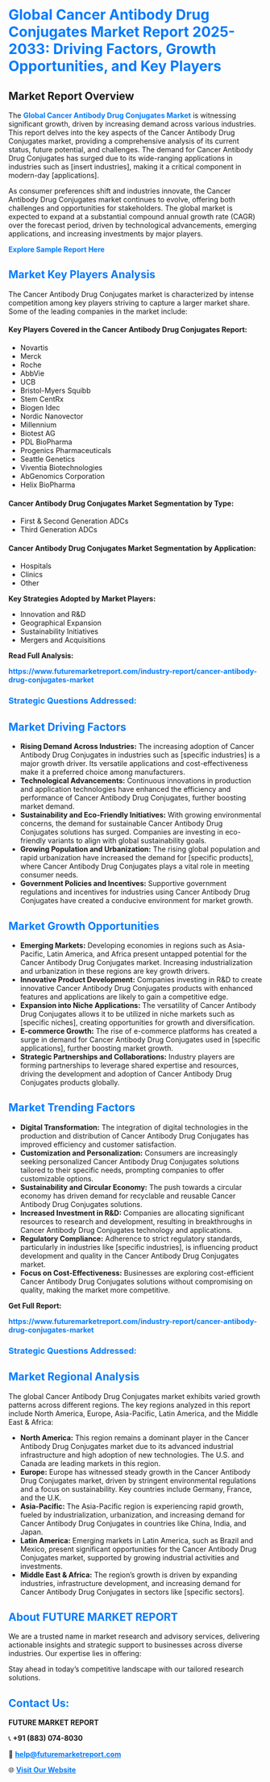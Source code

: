 <h1 style="color: #007BFF;">Global Cancer Antibody Drug Conjugates Market Report 2025-2033: Driving Factors, Growth Opportunities, and Key Players</h1>

<section id="overview">
<h2>Market Report Overview</h2>
<p>The <a href="https://www.futuremarketreport.com/industry-report/cancer-antibody-drug-conjugates-market" style="color: #007BFF; text-decoration: none;"><strong>Global Cancer Antibody Drug Conjugates Market</strong></a> is witnessing significant growth, driven by increasing demand across various industries. This report delves into the key aspects of the Cancer Antibody Drug Conjugates market, providing a comprehensive analysis of its current status, future potential, and challenges. The demand for Cancer Antibody Drug Conjugates has surged due to its wide-ranging applications in industries such as [insert industries], making it a critical component in modern-day [applications].</p>
<p>As consumer preferences shift and industries innovate, the Cancer Antibody Drug Conjugates market continues to evolve, offering both challenges and opportunities for stakeholders. The global market is expected to expand at a substantial compound annual growth rate (CAGR) over the forecast period, driven by technological advancements, emerging applications, and increasing investments by major players.</p>
</section>

<section id="overview">
<p><a href="https://www.futuremarketreport.com/request-sample/reportId=89431" style="color: #007BFF; text-decoration: none;"><strong>Explore Sample Report Here</strong></a></p>
</section>

<section id="key-players">
<h2 style="color: #007BFF;">Market Key Players Analysis</h2>
<p>The Cancer Antibody Drug Conjugates market is characterized by intense competition among key players striving to capture a larger market share. Some of the leading companies in the market include:</p>
<h4>Key Players Covered in the Cancer Antibody Drug Conjugates Report:</h4>
<ul><li>Novartis</li><li>Merck</li><li>Roche</li><li>AbbVie</li><li>UCB</li><li>Bristol-Myers Squibb</li><li>Stem CentRx</li><li>Biogen Idec</li><li>Nordic Nanovector</li><li>Millennium</li><li>Biotest AG</li><li>PDL BioPharma</li><li>Progenics Pharmaceuticals</li><li>Seattle Genetics</li><li>Viventia Biotechnologies</li><li>AbGenomics Corporation</li><li>Helix BioPharma</li></ul>
<h4>Cancer Antibody Drug Conjugates Market Segmentation by Type:</h4>
<ul><li>First &amp; Second Generation ADCs</li><li>Third Generation ADCs</li></ul>

<h4>Cancer Antibody Drug Conjugates Market Segmentation by Application:</h4>
<ul><li>Hospitals</li><li>Clinics</li><li>Other</li></ul>
<p><strong>Key Strategies Adopted by Market Players:</strong></p>
<ul>
<li>Innovation and R&D</li>
<li>Geographical Expansion</li>
<li>Sustainability Initiatives</li>
<li>Mergers and Acquisitions</li>
</ul>
</section>

<section>
<p><strong>Read Full Analysis: </strong></p><a href="https://www.futuremarketreport.com/industry-report/cancer-antibody-drug-conjugates-market" style="color: #007BFF; text-decoration: none;"><strong>https://www.futuremarketreport.com/industry-report/cancer-antibody-drug-conjugates-market</strong></a>
<h3 style="color: #007BFF;">Strategic Questions Addressed:</h3>
</section>

<section id="driving-factors">
<h2 style="color: #007BFF;">Market Driving Factors</h2>
<ul>
<li><strong>Rising Demand Across Industries:</strong> The increasing adoption of Cancer Antibody Drug Conjugates in industries such as [specific industries] is a major growth driver. Its versatile applications and cost-effectiveness make it a preferred choice among manufacturers.</li>
<li><strong>Technological Advancements:</strong> Continuous innovations in production and application technologies have enhanced the efficiency and performance of Cancer Antibody Drug Conjugates, further boosting market demand.</li>
<li><strong>Sustainability and Eco-Friendly Initiatives:</strong> With growing environmental concerns, the demand for sustainable Cancer Antibody Drug Conjugates solutions has surged. Companies are investing in eco-friendly variants to align with global sustainability goals.</li>
<li><strong>Growing Population and Urbanization:</strong> The rising global population and rapid urbanization have increased the demand for [specific products], where Cancer Antibody Drug Conjugates plays a vital role in meeting consumer needs.</li>
<li><strong>Government Policies and Incentives:</strong> Supportive government regulations and incentives for industries using Cancer Antibody Drug Conjugates have created a conducive environment for market growth.</li>
</ul>
</section>

<section id="growth-opportunities">
<h2 style="color: #007BFF;">Market Growth Opportunities</h2>
<ul>
<li><strong>Emerging Markets:</strong> Developing economies in regions such as Asia-Pacific, Latin America, and Africa present untapped potential for the Cancer Antibody Drug Conjugates market. Increasing industrialization and urbanization in these regions are key growth drivers.</li>
<li><strong>Innovative Product Development:</strong> Companies investing in R&D to create innovative Cancer Antibody Drug Conjugates products with enhanced features and applications are likely to gain a competitive edge.</li>
<li><strong>Expansion into Niche Applications:</strong> The versatility of Cancer Antibody Drug Conjugates allows it to be utilized in niche markets such as [specific niches], creating opportunities for growth and diversification.</li>
<li><strong>E-commerce Growth:</strong> The rise of e-commerce platforms has created a surge in demand for Cancer Antibody Drug Conjugates used in [specific applications], further boosting market growth.</li>
<li><strong>Strategic Partnerships and Collaborations:</strong> Industry players are forming partnerships to leverage shared expertise and resources, driving the development and adoption of Cancer Antibody Drug Conjugates products globally.</li>
</ul>
</section>

<section id="trending-factors">
<h2 style="color: #007BFF;">Market Trending Factors</h2>
<ul>
<li><strong>Digital Transformation:</strong> The integration of digital technologies in the production and distribution of Cancer Antibody Drug Conjugates has improved efficiency and customer satisfaction.</li>
<li><strong>Customization and Personalization:</strong> Consumers are increasingly seeking personalized Cancer Antibody Drug Conjugates solutions tailored to their specific needs, prompting companies to offer customizable options.</li>
<li><strong>Sustainability and Circular Economy:</strong> The push towards a circular economy has driven demand for recyclable and reusable Cancer Antibody Drug Conjugates solutions.</li>
<li><strong>Increased Investment in R&D:</strong> Companies are allocating significant resources to research and development, resulting in breakthroughs in Cancer Antibody Drug Conjugates technology and applications.</li>
<li><strong>Regulatory Compliance:</strong> Adherence to strict regulatory standards, particularly in industries like [specific industries], is influencing product development and quality in the Cancer Antibody Drug Conjugates market.</li>
<li><strong>Focus on Cost-Effectiveness:</strong> Businesses are exploring cost-efficient Cancer Antibody Drug Conjugates solutions without compromising on quality, making the market more competitive.</li>
</ul>
</section>

<section>
<p><strong>Get Full Report: </strong></p><a href="https://www.futuremarketreport.com/industry-report/cancer-antibody-drug-conjugates-market" style="color: #007BFF; text-decoration: none;"><strong>https://www.futuremarketreport.com/industry-report/cancer-antibody-drug-conjugates-market</strong></a>
<h3 style="color: #007BFF;">Strategic Questions Addressed:</h3>
</section>


<section id="regional-analysis">
<h2 style="color: #007BFF;">Market Regional Analysis</h2>
<p>The global Cancer Antibody Drug Conjugates market exhibits varied growth patterns across different regions. The key regions analyzed in this report include North America, Europe, Asia-Pacific, Latin America, and the Middle East & Africa:</p>
<ul>
<li><strong>North America:</strong> This region remains a dominant player in the Cancer Antibody Drug Conjugates market due to its advanced industrial infrastructure and high adoption of new technologies. The U.S. and Canada are leading markets in this region.</li>
<li><strong>Europe:</strong> Europe has witnessed steady growth in the Cancer Antibody Drug Conjugates market, driven by stringent environmental regulations and a focus on sustainability. Key countries include Germany, France, and the U.K.</li>
<li><strong>Asia-Pacific:</strong> The Asia-Pacific region is experiencing rapid growth, fueled by industrialization, urbanization, and increasing demand for Cancer Antibody Drug Conjugates in countries like China, India, and Japan.</li>
<li><strong>Latin America:</strong> Emerging markets in Latin America, such as Brazil and Mexico, present significant opportunities for the Cancer Antibody Drug Conjugates market, supported by growing industrial activities and investments.</li>
<li><strong>Middle East & Africa:</strong> The region’s growth is driven by expanding industries, infrastructure development, and increasing demand for Cancer Antibody Drug Conjugates in sectors like [specific sectors].</li>
</ul>
</section>

<footer>
<h2 style="color: #007BFF;">About FUTURE MARKET REPORT</h2>
<p>We are a trusted name in market research and advisory services, delivering actionable insights and strategic support to businesses across diverse industries. Our expertise lies in offering:</p>

<p>Stay ahead in today’s competitive landscape with our tailored research solutions.</p>

<h2 style="color: #007BFF;">Contact Us:</h2>
<p><strong>FUTURE MARKET REPORT</strong></p>
<p>📞 <strong>+91 (883) 074-8030</strong></p>
<p>📧 <strong><a href="mailto:help@futuremarketreport.com" style="color: #007BFF;">help@futuremarketreport.com</a></strong></p>
<p>🌐 <strong><a href="https://www.futuremarketreport.com/" style="color: #007BFF;">Visit Our Website</a></strong></p>
</footer>